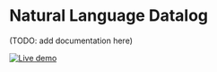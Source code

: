 Natural Language Datalog
========================

(TODO: add documentation here)

[![Live demo](https://img.shields.io/badge/Live%20demo-%E2%86%92-9D6EB3.svg?style=flat-square)](https://alexwarth.github.io/demos/nl-datalog/index.html)


